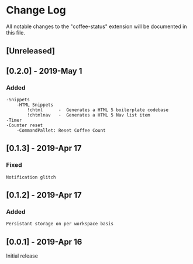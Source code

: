 # Change Log

All notable changes to the "coffee-status" extension will be documented in this file.

## [Unreleased]

## [0.2.0] - 2019-May 1

### Added

    -Snippets
        -HTML Snippets
            !chtml      -  Generates a HTML 5 boilerplate codebase
            !chtmlnav   -  Generates a HTML 5 Nav list item
    -Timer
    -Counter reset
        -CommandPallet: Reset Coffee Count

## [0.1.3] - 2019-Apr 17

### Fixed

    Notification glitch

## [0.1.2] - 2019-Apr 17

### Added

    Persistant storage on per workspace basis

## [0.0.1] - 2019-Apr 16

 Initial release  